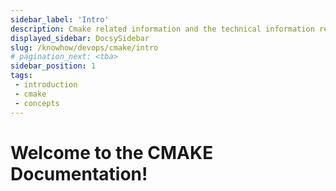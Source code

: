 ```yaml
---
sidebar_label: 'Intro'
description: Cmake related information and the technical information related to the setup, advanced usage, customization, and update of your devops application.
displayed_sidebar: DocsySidebar
slug: /knowhow/devops/cmake/intro
# pagination_next: <tba>
sidebar_position: 1
tags:
 - introduction
 - cmake
 - concepts
---
```


# Welcome to the CMAKE Documentation!
